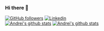 ### Hi there 👋
[![GitHub followers](https://img.shields.io/github/followers/andreigec.svg?style=social&label=Follow&maxAge=2592000)](https://github.com/andreigec?tab=followers)
[![Linkedin](https://img.shields.io/badge/-LinkedIn-222222?style=flat-square&logo=Linkedin&logoColor=white&link=https://www.linkedin.com/in/andrei-gec/)](https://www.linkedin.com/in/andrei-gec/)
<br/>
[![Andrei's github stats](https://github-readme-stats.vercel.app/api?username=andreigec&show_icons=true&hide=["issues"])](https://github.com/andreigec)
[![Andrei's github stats](https://github-readme-stats.vercel.app/api/top-langs/?username=andreigec&show_icons=true&layout=compact)](https://github.com/andreigec)
